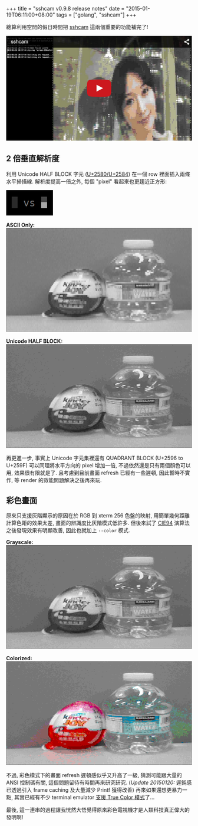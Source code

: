 +++
title = "sshcam v0.9.8 release notes"
date = "2015-01-19T06:11:00+08:00"
tags = ["golang", "sshcam"]
+++

總算利用空閒的假日時間把 [sshcam](https://github.com/kfei/sshcam) 這兩個重要的功能補完了!

[![1.png](/images/assets/2015-01-19-sshcam-v098-release-notes/1.png)](https://www.youtube.com/watch?v=pAa-pGda9kY)

## 2 倍垂直解析度

利用 Unicode HALF BLOCK 字元 ([U+2580/U+2584](http://www.alanwood.net/unicode/block_elements.html)) 在一個 row 裡面插入兩條水平掃描線. 解析度提高一倍之外, 每個 "pixel" 看起來也更趨近正方形:

![7.png](/images/assets/2015-01-19-sshcam-v098-release-notes/7.png)

**ASCII Only:**
![2.png](/images/assets/2015-01-19-sshcam-v098-release-notes/2.png)

**Unicode HALF BLOCK:**
![3.png](/images/assets/2015-01-19-sshcam-v098-release-notes/3.png)

再更進一步, 事實上 Unicode 字元集裡還有 QUADRANT BLOCK (U+2596 to U+259F) 可以同理將水平方向的 pixel 增加一倍, 不過依然還是只有兩個顏色可以用, 效果很有限就是了. 且考慮到目前畫面 refresh 已經有一些遲頓, 因此暫時不實作, 等 render 的效能問題解決之後再來玩.

## 彩色畫面

原來只支援灰階顯示的原因在於 RGB 到 xterm 256 色盤的映射, 用簡單幾何距離計算色距的效果太差, 畫面的辨識度比灰階模式低許多. 但後來試了 [CIE94](http://www.chromapure.com/colorscience-CIE94.asp) 演算法之後發現效果有明顯改善, 因此也就加上 `--color` 模式.

**Grayscale:**
![4.png](/images/assets/2015-01-19-sshcam-v098-release-notes/4.png)

**Colorized:**
![5.png](/images/assets/2015-01-19-sshcam-v098-release-notes/5.png)

不過, 彩色模式下的畫面 refresh 遲頓感似乎又升高了一級, 猜測可能跟大量的 ANSI 控制碼有關, 這個問題留待有時間再來研究研究. (*Update 20150120:* 遲鈍感已透過引入 frame caching 及大量減少 Printf 獲得改善) 再來如果還想更暴力一點, 其實已經有不少 terminal emulator [支援 True Color 模式](https://gist.github.com/XVilka/8346728)了...

最後, 這一連串的過程讓我恍然大悟覺得原來彩色電視機才是人類科技真正偉大的發明啊!
